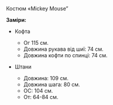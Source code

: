 Костюм «Mickey Mouse”

**Заміри:**

- Кофта

  - Ог 115 см.
  - Довжина рукава від шиї: 74 см.
  - Довжина кофти по спинці: 74 см.

- Штани

  - Довжина: 109 см.
  - Довжина шага: 80 см.
  - ОС: 104 см.
  - От: 64-84 см.